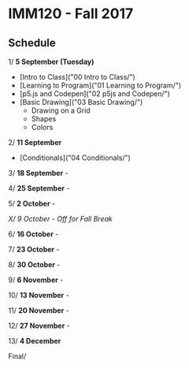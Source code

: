 # IMM120 - Fall 2017

## Schedule

 1/ **5 September (Tuesday)**
 - [Intro to Class]("00 Intro to Class/")
 - [Learning to Program]("01 Learning to Program/")
 - [p5.js and Codepen]("02 p5js and Codepen/")
 - [Basic Drawing]("03 Basic Drawing/")
   - Drawing on a Grid
   - Shapes
   - Colors

 2/ **11 September**
 - [Conditionals]("04 Conditionals/")

 3/ **18 September** -

 4/ **25 September** -

 5/ **2 October** -

 *X/ 9 October - Off for Fall Break*

 6/ **16 October** -

 7/ **23 October** -

 8/ **30 October** -

 9/ **6 November** -

10/ **13 November** -

11/ **20 November** -

12/ **27 November** -

13/ **4 December**

Final/
